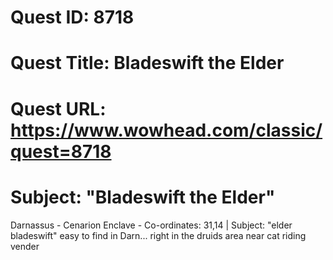 # Quest ID: 8718
# Quest Title: Bladeswift the Elder
# Quest URL: https://www.wowhead.com/classic/quest=8718
# Subject: "Bladeswift the Elder"
Darnassus - Cenarion Enclave - Co-ordinates: 31,14 | Subject: "elder bladeswift"
easy to find in Darn... right in the druids area near cat riding vender